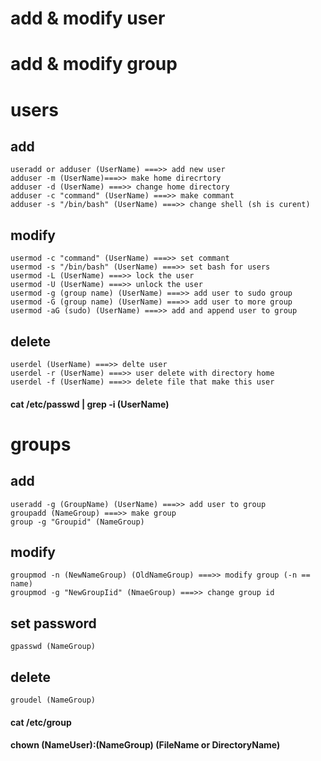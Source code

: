 # add & modify user 
# add & modify group

# users

## add
    useradd or adduser (UserName) ===>> add new user
    adduser -m (UserName)===>> make home direcrtory
    adduser -d (UserName) ===>> change home directory
    adduser -c "command" (UserName) ===>> make commant
    adduser -s "/bin/bash" (UserName) ===>> change shell (sh is curent)

## modify
    usermod -c "command" (UserName) ===>> set commant
    usermod -s "/bin/bash" (UserName) ===>> set bash for users
    usermod -L (UserName) ===>> lock the user
    usermod -U (UserName) ===>> unlock the user
    usermod -g (group name) (UserName) ===>> add user to sudo group
    usermod -G (group name) (UserName) ===>> add user to more group
    usermod -aG (sudo) (UserName) ===>> add and append user to group

## delete
    userdel (UserName) ===>> delte user
    userdel -r (UserName) ===>> user delete with directory home
    userdel -f (UserName) ===>> delete file that make this user

#### cat /etc/passwd | grep -i (UserName)


# groups

## add
    useradd -g (GroupName) (UserName) ===>> add user to group
    groupadd (NameGroup) ===>> make group
    group -g "Groupid" (NameGroup)

## modify
    groupmod -n (NewNameGroup) (OldNameGroup) ===>> modify group (-n == name)
    groupmod -g "NewGroupIid" (NmaeGroup) ===>> change group id

## set password
    gpasswd (NameGroup)

## delete
    groudel (NameGroup)

#### cat /etc/group

#### chown (NameUser):(NameGroup) (FileName or DirectoryName)













